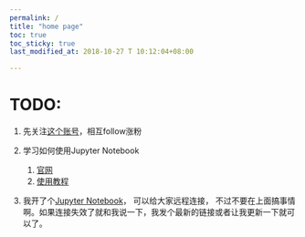```yaml
---
permalink: /
title: "home page"
toc: true
toc_sticky: true
last_modified_at: 2018-10-27 T 10:12:04+08:00

---
```


# TODO:

1. 先关注[这个账号](https://github.com/Neutrino3316/)，相互follow涨粉

2. 学习如何使用Jupyter Notebook
   1. [官网](http://jupyter.org/)
   2. [使用教程](https://jupyter-notebook.readthedocs.io/en/latest/ui_components.html)

3. 我开了个[Jupyter Notebook](http://172.18.34.103:8888/?token=f728d78a0392203439b548c202ebe2f7ce59a82c5144e3e5)， 可以给大家远程连接， 不过不要在上面搞事情啊。如果连接失效了就和我说一下，我发个最新的链接或者让我更新一下就可以了。

<!-- 用这个链接： Copy/paste this URL into your browser when you connect for the first time, to login with a token: -->